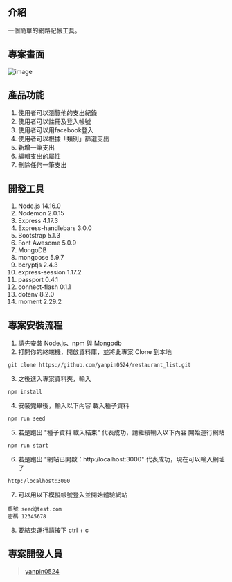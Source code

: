 ## 介紹
一個簡單的網路記帳工具。

## 專案畫面

![image]()

## 產品功能

1. 使用者可以瀏覽他的支出紀錄
2. 使用者可以註冊及登入帳號
3. 使用者可以用facebook登入
4. 使用者可以根據「類別」篩選支出
5. 新增一筆支出
6. 編輯支出的屬性
7. 刪除任何一筆支出

## 開發工具

1. Node.js 14.16.0
2. Nodemon 2.0.15
3. Express 4.17.3
4. Express-handlebars 3.0.0
5. Bootstrap 5.1.3
6. Font Awesome 5.0.9
7. MongoDB
8. mongoose 5.9.7
9. bcryptjs 2.4.3
10. express-session 1.17.2
11. passport 0.4.1
12. connect-flash 0.1.1
13. dotenv 8.2.0
14. moment 2.29.2

## 專案安裝流程

1. 請先安裝 Node.js、npm 與 Mongodb
2. 打開你的終端機，開啟資料庫，並將此專案 Clone 到本地
```
git clone https://github.com/yanpin0524/restaurant_list.git
```
3. 之後進入專案資料夾，輸入
```
npm install
```
4. 安裝完畢後，輸入以下內容 載入種子資料
```
npm run seed
```
5. 若是跑出 "種子資料 載入結束" 代表成功，請繼續輸入以下內容 開始運行網站
```
npm run start
```
6. 若是跑出 "網站已開啟：http:/localhost:3000" 代表成功，現在可以輸入網址了
```
http:/localhost:3000
```
7. 可以用以下模擬帳號登入並開始體驗網站
```
帳號 seed@test.com
密碼 12345678
```
8. 要結束運行請按下 ctrl + c

## 專案開發人員
> [yanpin0524](https://github.com/yanpin0524)
